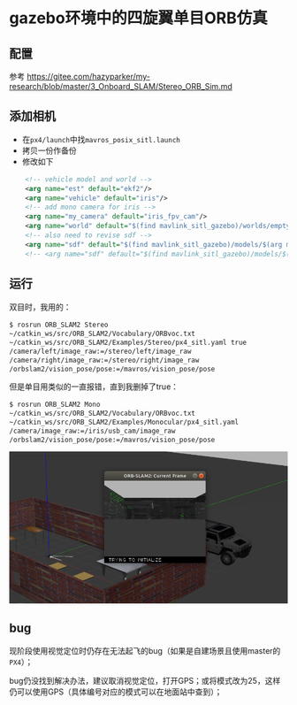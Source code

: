 # gazebo环境中的四旋翼单目ORB仿真

## 配置

参考 https://gitee.com/hazyparker/my-research/blob/master/3_Onboard_SLAM/Stereo_ORB_Sim.md

## 添加相机

* 在`px4/launch`中找`mavros_posix_sitl.launch`
* 拷贝一份作备份
* 修改如下

```xml
    <!-- vehicle model and world -->
    <arg name="est" default="ekf2"/>
    <arg name="vehicle" default="iris"/>
    <!-- add mono camera for iris -->
    <arg name="my_camera" default="iris_fpv_cam"/>
    <arg name="world" default="$(find mavlink_sitl_gazebo)/worlds/empty.world"/>
    <!-- also need to revise sdf -->
    <arg name="sdf" default="$(find mavlink_sitl_gazebo)/models/$(arg my_camera)/$(arg my_camera).sdf"/>
    <!-- <arg name="sdf" default="$(find mavlink_sitl_gazebo)/models/$(arg vehicle)/$(arg vehicle).sdf"/> -->
```

## 运行

双目时，我用的：

```shell
$ rosrun ORB_SLAM2 Stereo ~/catkin_ws/src/ORB_SLAM2/Vocabulary/ORBvoc.txt ~/catkin_ws/src/ORB_SLAM2/Examples/Stereo/px4_sitl.yaml true /camera/left/image_raw:=/stereo/left/image_raw /camera/right/image_raw:=/stereo/right/image_raw /orbslam2/vision_pose/pose:=/mavros/vision_pose/pose
```

但是单目用类似的一直报错，直到我删掉了true：

```shell
$ rosrun ORB_SLAM2 Mono ~/catkin_ws/src/ORB_SLAM2/Vocabulary/ORBvoc.txt ~/catkin_ws/src/ORB_SLAM2/Examples/Monocular/px4_sitl.yaml /camera/image_raw:=/iris/usb_cam/image_raw  /orbslam2/vision_pose/pose:=/mavros/vision_pose/pose
```

![mono](images/mono.png)

## bug

现阶段使用视觉定位时仍存在无法起飞的bug（如果是自建场景且使用master的`PX4`）；

bug仍没找到解决办法，建议取消视觉定位，打开GPS；或将模式改为25，这样仍可以使用GPS（具体编号对应的模式可以在地面站中查到）；